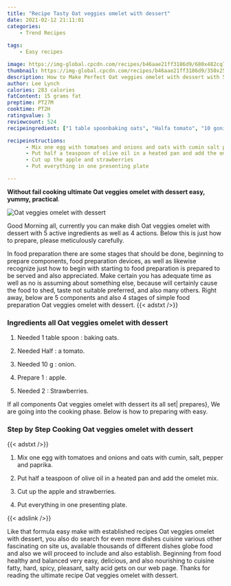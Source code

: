 ```yaml
---
title: "Recipe Tasty Oat veggies omelet with dessert"
date: 2021-02-12 21:11:01
categories:
    - Trend Recipes
    
tags:
    - Easy recipes

image: https://img-global.cpcdn.com/recipes/b46aae21ff3186d9/680x482cq70/oat-veggies-omelet-with-dessert-recipe-main-photo.jpg
thumbnail: https://img-global.cpcdn.com/recipes/b46aae21ff3186d9/350x250cq70/oat-veggies-omelet-with-dessert-recipe-main-photo.jpg
description: How to Make Perfect Oat veggies omelet with dessert with 5 ingredients and 4 stages of easy cooking.
author: Lee Lynch
calories: 283 calories
fatContent: 15 grams fat
preptime: PT27M
cooktime: PT2H
ratingvalue: 3
reviewcount: 524
recipeingredient: ["1 table spoonbaking oats", "Halfa tomato", "10 gonion", "1apple", "2Strawberries"]

recipeinstructions: 
      - Mix one egg with tomatoes and onions and oats with cumin salt pepper and paprika 
      - Put half a teaspoon of olive oil in a heated pan and add the omelet mix 
      - Cut up the apple and strawberries 
      - Put everything in one presenting plate

---
```




**Without fail cooking ultimate Oat veggies omelet with dessert easy, yummy, practical**. 


![Oat veggies omelet with dessert](https://img-global.cpcdn.com/recipes/b46aae21ff3186d9/680x482cq70/oat-veggies-omelet-with-dessert-recipe-main-photo.jpg "Oat veggies omelet with dessert")




Good Morning all, currently you can make dish Oat veggies omelet with dessert with 5 active ingredients as well as 4 actions. Below this is just how to prepare, please meticulously carefully.

In food preparation there are some stages that should be done, beginning to prepare components, food preparation devices, as well as likewise recognize just how to begin with starting to food preparation is prepared to be served and also appreciated. Make certain you has adequate time as well as no is assuming about something else, because will certainly cause the food to shed, taste not suitable preferred, and also many others. Right away, below are 5 components and also 4 stages of simple food preparation Oat veggies omelet with dessert.
{{< adstxt />}}

### Ingredients all Oat veggies omelet with dessert


1. Needed 1 table spoon : baking oats.

1. Needed Half : a tomato.

1. Needed 10 g : onion.

1. Prepare 1 : apple.

1. Needed 2 : Strawberries.



If all components Oat veggies omelet with dessert its all set| prepares}, We are going into the cooking phase. Below is how to preparing with easy.

### Step by Step Cooking Oat veggies omelet with dessert

{{< adstxt />}}


1. Mix one egg with tomatoes and onions and oats with cumin, salt, pepper and paprika.



1. Put half a teaspoon of olive oil in a heated pan and add the omelet mix.



1. Cut up the apple and strawberries.



1. Put everything in one presenting plate.





{{< adslink />}}

Like that formula easy make with established recipes Oat veggies omelet with dessert, you also do search for even more dishes cuisine various other fascinating on site us, available thousands of different dishes globe food and also we will proceed to include and also establish. Beginning from food healthy and balanced very easy, delicious, and also nourishing to cuisine fatty, hard, spicy, pleasant, salty acid gets on our web page. Thanks for reading the ultimate recipe Oat veggies omelet with dessert.
